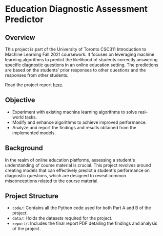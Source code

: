 # Education Diagnostic Assessment Predictor

## Overview
This project is part of the University of Toronto CSC311 Introduction to Machine Learning Fall 2021 coursework. It focuses on leveraging machine learning algorithms to predict the likelihood of students correctly answering specific diagnostic questions in an online education setting. The predictions are based on the students' prior responses to other questions and the responses from other students.

Read the project report [here](https://github.com/Ivvy-lwy/Education-Diagnostic-Assessment-Predictor/blob/main/final_report.pdf).

## Objective
- Experiment with existing machine learning algorithms to solve real-world tasks.
- Modify and enhance algorithms to achieve improved performance.
- Analyze and report the findings and results obtained from the implemented models.

## Background
In the realm of online education platforms, assessing a student's understanding of course material is crucial. This project revolves around creating models that can effectively predict a student's performance on diagnostic questions, which are designed to reveal common misconceptions related to the course material.

## Project Structure
- `code/`: Contains all the Python code used for both Part A and B of the project.
- `data/`: Holds the datasets required for the project.
- `report/`: Includes the final report PDF detailing the findings and analysis of the project.
